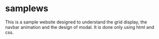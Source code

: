 # samplews
This is a sample website designed to understand the grid display, the navbar animation and the design of modal. It is done only using html and css.